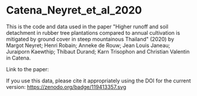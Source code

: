 # Catena_Neyret_et_al_2020
This is the code and data used in the paper "Higher runoff and soil detachment in rubber tree plantations compared to annual cultivation is mitigated by ground cover in steep mountainous Thailand" (2020) by Margot Neyret; Henri Robain; Anneke de Rouw; Jean Louis Janeau; Juraiporn Kaewthip; Thibaut Durand; Karn Trisophon and Christian Valentin in Catena.

Link to the paper:

If you use this data, please cite it appropriately using the DOI for the current version: https://zenodo.org/badge/119413357.svg

